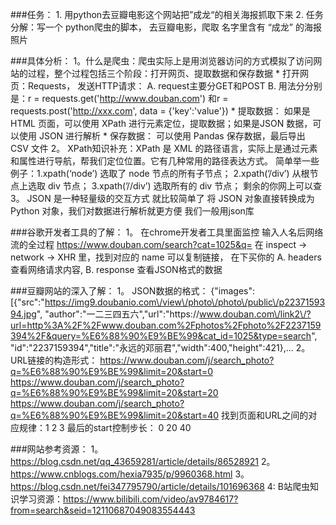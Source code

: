 ###任务：
    1. 用python去豆瓣电影这个网站把”成龙“的相关海报抓取下来
    2. 任务分解：写一个 python爬虫的脚本， 去豆瓣电影，爬取 名字里含有 “成龙” 的海报照片

###具体分析：
    1。什么是爬虫：爬虫实际上是用浏览器访问的方式模拟了访问网站的过程，整个过程包括三个阶段：打开网页、提取数据和保存数据
        * 打开网页：Requests， 发送HTTP请求：
            A. request主要分GET和POST
            B. 用法分分别是：r = requests.get('http://www.douban.com')
                和r = requests.post('http://xxx.com', data = {'key':'value'})
        * 提取数据： 如果是 HTML 页面，可以使用 XPath 进行元素定位，提取数据；如果是JSON 数据，可以使用 JSON 进行解析
        * 保存数据： 可以使用 Pandas 保存数据，最后导出 CSV 文件
    2。 XPath知识补充：XPath 是 XML 的路径语言，实际上是通过元素和属性进行导航，帮我们定位位置。它有几种常用的路径表达方式。
            简单举一些例子：1.xpath(‘node’) 选取了 node 节点的所有子节点；
                          2.xpath(’/div’) 从根节点上选取 div 节点；
                          3.xpath(’//div’) 选取所有的 div 节点；  剩余的你网上可以查
    3。 JSON 是一种轻量级的交互方式 就比较简单了 将 JSON 对象直接转换成为 Python 对象，我们对数据进行解析就更方便 我们一般用json库

###谷歌开发者工具的了解：
    1。 在chrome开发者工具里面监控 输入人名后网络流的全过程 https://www.douban.com/search?cat=1025&q=
        在 inspect -> network -> XHR 里，找到对应的 name 可以复制链接， 在下买你的
            A. headers 查看网络请求内容, 
            B. response 查看JSON格式的数据

###豆瓣网站的深入了解：
    1。 JSON数据的格式：
        {"images":[{"src":"https://img9.doubanio.com\/view\/photo\/photo\/public\/p2237159394.jpg",
                        "author":"一二三四五六","url":"https:\/\/www.douban.com\/link2\/?url=http%3A%2F%2Fwww.douban.com%2Fphotos%2Fphoto%2F2237159394%2F&query=%E6%88%90%E9%BE%99&cat_id=1025&type=search",
                        "id":"2237159394","title":"永远的邓丽君","width":400,"height":421},...
    2。 URL链接的构造形式：
        https://www.douban.com/j/search_photo?q=%E6%88%90%E9%BE%99&limit=20&start=0
        https://www.douban.com/j/search_photo?q=%E6%88%90%E9%BE%99&limit=20&start=20
        https://www.douban.com/j/search_photo?q=%E6%88%90%E9%BE%99&limit=20&start=40
        找到页面和URL之间的对应规律：1   2   3
        最后的start控制步长：       0   20  40

###网站参考资源：
    1。 https://blog.csdn.net/qq_43659281/article/details/86528921
    2。 https://www.cnblogs.com/hexia7935/p/9960368.html
    3。 https://blog.csdn.net/fei347795790/article/details/101696368
    4: B站爬虫知识学习资源：https://www.bilibili.com/video/av9784617?from=search&seid=12110687049083554443
